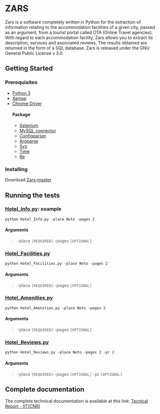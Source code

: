# ZARS
Zars is a software completely written in Python for the extraction of information relating to the accommodation facilities of a given city, passed as an argument, from a tourist portal called OTA (Online Travel agencies). With regard to each accommodation facility, Zars allows you to extract its description, services and associated reviews. The results obtained are returned in the form of a SQL database. Zars is released under the GNU General Public License v 3.0. 


## Getting Started
### Prerequisites
- [Python 3](https://www.python.org/downloads/)
- [Xampp](https://www.apachefriends.org/download.html)
- [Chrome Driver](https://chromedriver.chromium.org/)
    #### Package
    - [Selenium](https://www.selenium.dev/downloads/)
    - [MySQL connector](https://www.mysql.com/it/products/connector/)
    - [Configparser](https://docs.python.org/3/library/configparser.html)
    - [Argparse](https://docs.python.org/3/library/argparse.html)
    - [Sys](https://docs.python.org/3/library/sys.html)
    - [Time](https://docs.python.org/3/library/time.html)
    - [Re](https://docs.python.org/3/library/re.html)
    
### Installing
Download [Zars-master](https://github.com/alessiamns/ZARS.git)

## Running the tests
### [Hotel_Info.py](Hotel_Info.py): example
```
python Hotel_Info.py -place Noto -pages 2
```
#### Arguments
> -place `[REQUIRED]`
> -pages `[OPTIONAL]`

### [Hotel_Facilities.py](Hotel_Facilities.py)
```
python Hotel_Facilities.py -place Noto -pages 2
```
#### Arguments
> -place `[REQUIRED]`
> -pages `[OPTIONAL]`

### [Hotel_Amenities.py](Hotel_Amenities.py)
```
python Hotel_Amenities.py -place Noto -pages 2
```
#### Arguments
> -place `[REQUIRED]`
> -pages `[OPTIONAL]`

### [Hotel_Reviews.py](Hotel_Reviews.py)
```
python Hotel_Reviews.py -place Noto -pages 2 -pr 2
```
#### Arguments
> -place `[REQUIRED]`
> -pages `[OPTIONAL]`
> -pr `[OPTIONAL]`

## Complete documentation
The complete technical documentation is available at this link: [Tecnical Report - IIT(CNR)](https://www.iit.cnr.it/node/58830)
